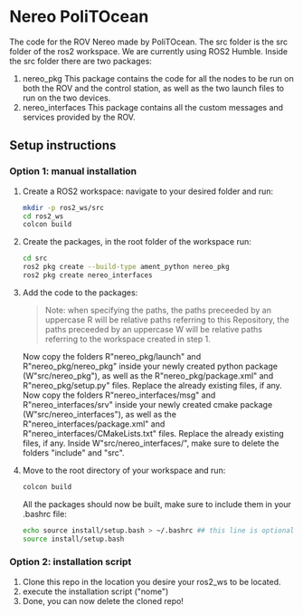 # Nereo PoliTOcean
The code for the ROV Nereo made by PoliTOcean.
The src folder is the src folder of the ros2 workspace.
We are currently using ROS2 Humble.
Inside the src folder there are two packages:
1. nereo_pkg
    This package contains the code for all the nodes to be run on both the ROV and the control station, as well as the two launch files to run on the two devices.
2. nereo_interfaces
    This package contains all the custom messages and services provided by the ROV.
## Setup instructions
### Option 1: manual installation
1. Create a ROS2 workspace: navigate to your desired folder and run:
    ```bash
    mkdir -p ros2_ws/src
    cd ros2_ws
    colcon build
    ```
2. Create the packages, in the root folder of the workspace run:
    ```bash
    cd src
    ros2 pkg create --build-type ament_python nereo_pkg
    ros2 pkg create nereo_interfaces
    ```
3. Add the code to the packages:
    > Note: when specifying the paths, the paths preceeded by an uppercase R will be relative paths referring to this Repository, the paths preceeded by an uppercase W will be relative paths referring to the workspace created in step 1.
    
    Now copy the folders R"nereo_pkg/launch" and R"nereo_pkg/nereo_pkg" inside your newly created python package (W"src/nereo_pkg"), as well as the R"nereo_pkg/package.xml" and R"nereo_pkg/setup.py" files. Replace the already existing files, if any.
    Now copy the folders R"nereo_interfaces/msg" and R"nereo_interfaces/srv" inside your newly created cmake package (W"src/nereo_interfaces"), as well as the R"nereo_interfaces/package.xml" and R"nereo_interfaces/CMakeLists.txt" files. Replace the already existing files, if any. Inside W"src/nereo_interfaces/", make sure to delete the folders "include" and "src".
4. Move to the root directory of your workspace and run:
    ```bash
    colcon build
    ```
    All the packages should now be built, make sure to include them in your .bashrc file:
    ```bash
    echo source install/setup.bash > ~/.bashrc ## this line is optional, it will make sure that the workspace is automatically loaded every time you open a new terminal.
    source install/setup.bash
    ```
### Option 2: installation script
1. Clone this repo in the location you desire your ros2_ws to be located.
2. execute the installation script ("nome")
3. Done, you can now delete the cloned repo!